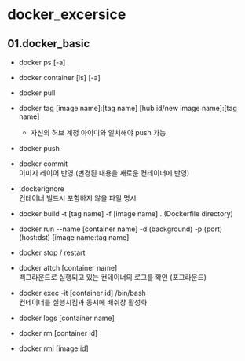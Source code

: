 # docker_excersice
## 01.docker_basic

* docker ps [-a]
* docker container [ls] [-a]

* docker pull
* docker tag [image name]:[tag name] [hub id/new image name]:[tag name]  
  - 자신의 허브 계정 아이디와 일치해야 push 가능
* docker push

* docker commit  
이미지 레이어 반영 (변경된 내용을 새로운 컨테이너에 반영)
* .dockerignore  
컨테이너 빌드시 포함하지 않을 파일 명시
* docker build -t [tag name] -f [image name] . (Dockerfile directory)
* docker run --name [container name] -d (background) -p (port) (host:dst) [image name:tag name]
* docker stop / restart 

* docker attch [container name]  
백그라운드로 실행되고 있는 컨테이너의 로그를 확인 (포그라운드)
* docker exec -it [container id] /bin/bash  
컨테이너를 실행시킴과 동시에 배쉬창 활성화

* docker logs [container name]
* docker rm [container id]
* docker rmi [image id]
